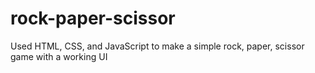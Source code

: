 # rock-paper-scissor

Used HTML, CSS, and JavaScript to make a simple rock, paper, scissor game with a working UI
